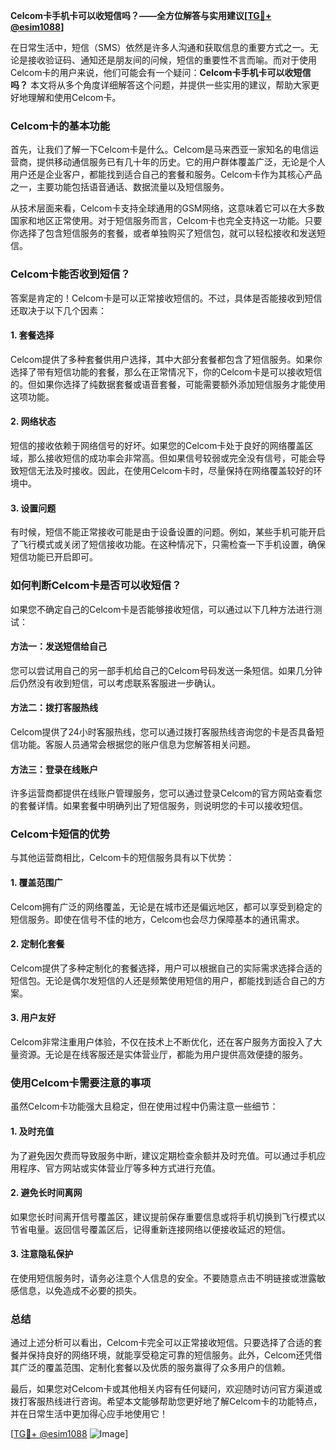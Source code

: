 **Celcom卡手机卡可以收短信吗？——全方位解答与实用建议[[TG💪+ @esim1088](https://t.me/s/esim1088)]**

在日常生活中，短信（SMS）依然是许多人沟通和获取信息的重要方式之一。无论是接收验证码、通知还是朋友间的问候，短信的重要性不言而喻。而对于使用Celcom卡的用户来说，他们可能会有一个疑问：**Celcom卡手机卡可以收短信吗？** 本文将从多个角度详细解答这个问题，并提供一些实用的建议，帮助大家更好地理解和使用Celcom卡。

### Celcom卡的基本功能

首先，让我们了解一下Celcom卡是什么。Celcom是马来西亚一家知名的电信运营商，提供移动通信服务已有几十年的历史。它的用户群体覆盖广泛，无论是个人用户还是企业客户，都能找到适合自己的套餐和服务。Celcom卡作为其核心产品之一，主要功能包括语音通话、数据流量以及短信服务。

从技术层面来看，Celcom卡支持全球通用的GSM网络，这意味着它可以在大多数国家和地区正常使用。对于短信服务而言，Celcom卡也完全支持这一功能。只要你选择了包含短信服务的套餐，或者单独购买了短信包，就可以轻松接收和发送短信。

### Celcom卡能否收到短信？

答案是肯定的！Celcom卡是可以正常接收短信的。不过，具体是否能接收到短信还取决于以下几个因素：

#### 1. 套餐选择
Celcom提供了多种套餐供用户选择，其中大部分套餐都包含了短信服务。如果你选择了带有短信功能的套餐，那么在正常情况下，你的Celcom卡是可以接收短信的。但如果你选择了纯数据套餐或语音套餐，可能需要额外添加短信服务才能使用这项功能。

#### 2. 网络状态
短信的接收依赖于网络信号的好坏。如果您的Celcom卡处于良好的网络覆盖区域，那么接收短信的成功率会非常高。但如果信号较弱或完全没有信号，可能会导致短信无法及时接收。因此，在使用Celcom卡时，尽量保持在网络覆盖较好的环境中。

#### 3. 设置问题
有时候，短信不能正常接收可能是由于设备设置的问题。例如，某些手机可能开启了飞行模式或关闭了短信接收功能。在这种情况下，只需检查一下手机设置，确保短信功能已开启即可。

### 如何判断Celcom卡是否可以收短信？

如果您不确定自己的Celcom卡是否能够接收短信，可以通过以下几种方法进行测试：

#### 方法一：发送短信给自己
您可以尝试用自己的另一部手机给自己的Celcom号码发送一条短信。如果几分钟后仍然没有收到短信，可以考虑联系客服进一步确认。

#### 方法二：拨打客服热线
Celcom提供了24小时客服热线，您可以通过拨打客服热线咨询您的卡是否具备短信功能。客服人员通常会根据您的账户信息为您解答相关问题。

#### 方法三：登录在线账户
许多运营商都提供在线账户管理服务，您可以通过登录Celcom的官方网站查看您的套餐详情。如果套餐中明确列出了短信服务，则说明您的卡可以接收短信。

### Celcom卡短信的优势

与其他运营商相比，Celcom卡的短信服务具有以下优势：

#### 1. 覆盖范围广
Celcom拥有广泛的网络覆盖，无论是在城市还是偏远地区，都可以享受到稳定的短信服务。即使在信号不佳的地方，Celcom也会尽力保障基本的通讯需求。

#### 2. 定制化套餐
Celcom提供了多种定制化的套餐选择，用户可以根据自己的实际需求选择合适的短信包。无论是偶尔发短信的人还是频繁使用短信的用户，都能找到适合自己的方案。

#### 3. 用户友好
Celcom非常注重用户体验，不仅在技术上不断优化，还在客户服务方面投入了大量资源。无论是在线客服还是实体营业厅，都能为用户提供高效便捷的服务。

### 使用Celcom卡需要注意的事项

虽然Celcom卡功能强大且稳定，但在使用过程中仍需注意一些细节：

#### 1. 及时充值
为了避免因欠费而导致服务中断，建议定期检查余额并及时充值。可以通过手机应用程序、官方网站或实体营业厅等多种方式进行充值。

#### 2. 避免长时间离网
如果您长时间离开信号覆盖区，建议提前保存重要信息或将手机切换到飞行模式以节省电量。返回信号覆盖区后，记得重新连接网络以便接收延迟的短信。

#### 3. 注意隐私保护
在使用短信服务时，请务必注意个人信息的安全。不要随意点击不明链接或泄露敏感信息，以免造成不必要的损失。

### 总结

通过上述分析可以看出，Celcom卡完全可以正常接收短信。只要选择了合适的套餐并保持良好的网络环境，就能享受稳定可靠的短信服务。此外，Celcom还凭借其广泛的覆盖范围、定制化套餐以及优质的服务赢得了众多用户的信赖。

最后，如果您对Celcom卡或其他相关内容有任何疑问，欢迎随时访问官方渠道或拨打客服热线进行咨询。希望本文能够帮助您更好地了解Celcom卡的功能特点，并在日常生活中更加得心应手地使用它！

[[TG💪+ @esim1088](https://t.me/s/esim1088) ![Image](https://i.postimg.cc/4NQfJmqS/Snipaste-2025-05-13-00-14-12.png)]